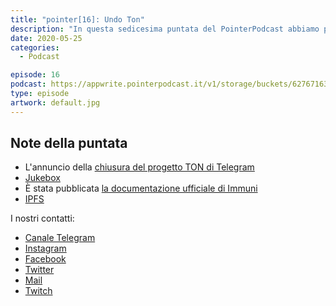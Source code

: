 ```yaml
---
title: "pointer[16]: Undo Ton"
description: "In questa sedicesima puntata del PointerPodcast abbiamo parlato, come successo nelle puntate scorse, di Immuni. Poi ci siamo concentrati sulla chiusura del progetto TON, di Jukebox e di IPFS."
date: 2020-05-25
categories:
  - Podcast

episode: 16
podcast: https://appwrite.pointerpodcast.it/v1/storage/buckets/627671639088838cd12f/files/d8027df8-afed-4f82-87ed-4e81a53facfa/view?project=6276715aaae4d6008ec9
type: episode
artwork: default.jpg
---
```


## Note della puntata

<!-- wp:list -->
<ul><li>L'annuncio della <a href="https://telegra.ph/What-Was-TON-And-Why-It-Is-Over-05-12">chiusura del progetto TON di Telegram</a></li><li><a href="https://openai.com/blog/jukebox/">Jukebox</a></li><li>È stata pubblicata <a href="https://github.com/immuni-app/immuni-documentation">la documentazione ufficiale di Immuni</a></li><li><a href="https://ipfs.io">IPFS</a></li></ul>
<!-- /wp:list -->

I nostri contatti:

- [Canale Telegram](https://t.me/PointerPodcast)
- [Instagram](https://www.instagram.com/pointerpodcast/)
- [Facebook](https://www.facebook.com/pointerPodcast/)
- [Twitter](https://twitter.com/PointerPodcast)
- [Mail](info@pointerpodcast.it)
- [Twitch](https://www.twitch.tv/pointerpodcast)
